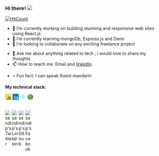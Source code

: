 ### Hi there!  <img src="https://raw.githubusercontent.com/syedareehaquasar/syedareehaquasar/master/gifs/Hi.gif" width="30px">

[![HitCount](http://hits.dwyl.com/sandip15/sandip15.svg)](http://hits.dwyl.com/sandip15/sandip15)

- 🔭 I’m currently working on building stunning and responsive web sites using React.js
- 🌱 I’m currently learning mongoDb, Express.js and Deno
- 👯 I’m looking to collaborate on any exciting freelance project
<!-- 🤔 I’m looking for help with ...-->
- 💬 Ask me about anything related to tech , i would love to share my thoughts
- 📫 How to reach me: Email and [linkedIn](www.linkedin.com/in/sandip-roy) 
<!-- 😄 Pronouns: ...-->
- ⚡ Fun fact: I can speak fluent mandarin


**My technical stack:**  

<code><img height="20" src="https://raw.githubusercontent.com/github/explore/80688e429a7d4ef2fca1e82350fe8e3517d3494d/topics/javascript/javascript.png"></code>
<code><img height="20" src="https://raw.githubusercontent.com/github/explore/80688e429a7d4ef2fca1e82350fe8e3517d3494d/topics/typescript/typescript.png"></code>
<code><img height="20" src="https://raw.githubusercontent.com/github/explore/80688e429a7d4ef2fca1e82350fe8e3517d3494d/topics/react/react.png"></code>
<code><img height="20" src="https://raw.githubusercontent.com/github/explore/80688e429a7d4ef2fca1e82350fe8e3517d3494d/topics/nodejs/nodejs.png"></code> 

<br />
<a href="https://twitter.com/sandip_1513">
  <img align="left" alt="sandip's Twitter" width="22px" src="https://cdn.jsdelivr.net/npm/simple-icons@v3/icons/twitter.svg" />
</a>
<a href="https://www.linkedin.com/in/sandip-roy/">
  <img align="left" alt="sandip's Linkdein" width="22px" src="https://cdn.jsdelivr.net/npm/simple-icons@v3/icons/linkedin.svg" />
</a>
<a href="https://github.com/sandip15">
  <img align="left" alt="sandip's Github" width="22px" src="https://cdn.jsdelivr.net/npm/simple-icons@v3/icons/github.svg" />
</a>
<a href="https://www.facebook.com/sandip.roy.79/">
  <img align="left" alt="sandip's Facebook" width="22px" src="https://cdn.jsdelivr.net/npm/simple-icons@v3/icons/facebook.svg" />
</a>


<br />

